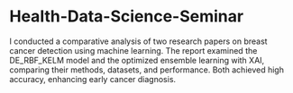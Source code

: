 # Health-Data-Science-Seminar
I conducted a comparative analysis of two research papers on breast cancer detection using machine learning. The report examined the DE_RBF_KELM model and the optimized ensemble learning with XAI, comparing their methods, datasets, and performance. Both achieved high accuracy, enhancing early cancer diagnosis.
